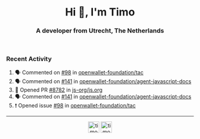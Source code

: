 <h1 align="center">Hi 👋, I'm Timo</h1>
<h3 align="center">A developer from Utrecht, The Netherlands</h3>
<br/>
<!-- https://github.com/rahuldkjain/github-profile-readme-generator --!>

<!--  <p align="left"><img src="https://github-readme-stats.vercel.app/api?username=timoglastra&show_icons=true&count_private=true&" alt="timoglastra" /></p> --!>

<!--
Github language stats
<p align="left"><img src="https://github-readme-stats.vercel.app/api/top-langs/?username=timoglastra&layout=compact" alt="timoglastra" /><p>
-->

<!-- Codestats language stats -->
<!-- <p align="left"><img src="https://codestats-readme.vercel.app/api/top-langs/?username=timoglastra&layout=compact&language_count=12" alt="timoglastra" /><p>    --!>
  
<h3>Recent Activity</h3>

<!--START_SECTION:activity-->
1. 🗣 Commented on [#98](https://github.com/openwallet-foundation/tac/issues/98#issuecomment-1905174758) in [openwallet-foundation/tac](https://github.com/openwallet-foundation/tac)
2. 🗣 Commented on [#141](https://github.com/openwallet-foundation/agent-javascript-docs/pull/141#issuecomment-1903297154) in [openwallet-foundation/agent-javascript-docs](https://github.com/openwallet-foundation/agent-javascript-docs)
3. 💪 Opened PR [#8782](https://github.com/js-org/js.org/pull/8782) in [js-org/js.org](https://github.com/js-org/js.org)
4. 🗣 Commented on [#141](https://github.com/openwallet-foundation/agent-javascript-docs/pull/141#issuecomment-1903296797) in [openwallet-foundation/agent-javascript-docs](https://github.com/openwallet-foundation/agent-javascript-docs)
5. ❗ Opened issue [#98](https://github.com/openwallet-foundation/tac/issues/98) in [openwallet-foundation/tac](https://github.com/openwallet-foundation/tac)
<!--END_SECTION:activity-->

---

<p align="center">
<a href="https://twitter.com/timoglastra" target="blank"><img align="center" src="https://cdn.jsdelivr.net/npm/simple-icons@3.0.1/icons/twitter.svg" alt="timoglastra" height="30" width="30" /></a>
<a href="https://linkedin.com/in/timoglastra" target="blank"><img align="center" src="https://cdn.jsdelivr.net/npm/simple-icons@3.0.1/icons/linkedin.svg" alt="timoglastra" height="30" width="30" /></a>
</p>



